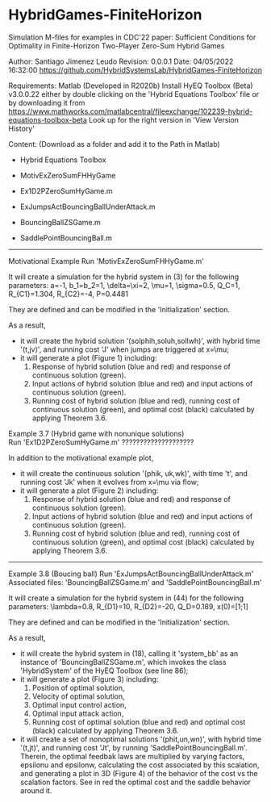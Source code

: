 # HybridGames-FiniteHorizon
Simulation M-files for examples in CDC'22 paper:  Sufficient Conditions for 
Optimality in Finite-Horizon Two-Player Zero-Sum Hybrid Games

Author: Santiago Jimenez Leudo
Revision: 0.0.0.1 Date: 04/05/2022 16:32:00
https://github.com/HybridSystemsLab/HybridGames-FiniteHorizon

Requirements: Matlab (Developed in R2020b)
Install HyEQ Toolbox (Beta) v3.0.0.22 either by double clicking 
on the 'Hybrid Equations Toolbox' file or by downloading it from 
https://www.mathworks.com/matlabcentral/fileexchange/102239-hybrid-equations-toolbox-beta
Look up for the right version in 'View Version History'

Content: (Download as a folder and add it to the Path in Matlab)
  - Hybrid Equations Toolbox
  - MotivExZeroSumFHHyGame


  - Ex1D2PZeroSumHyGame.m
  - ExJumpsActBouncingBallUnderAttack.m
  - BouncingBallZSGame.m
  - SaddlePointBouncingBall.m

----------------------------------------------------------------------------
Motivational Example
Run 'MotivExZeroSumFHHyGame.m'

It will create a simulation for the hybrid system in (3) for the following 
parameters:
  a=-1,
  b_1=b_2=1,
  \delta=\xi=2,
  \mu=1,
  \sigma=0.5,
  Q_C=1,
  R_{C1}=1.304,
  R_{C2}=-4,
  P=0.4481
  
They are defined and can be modified in the 'Initialization' section.  
  
As a result, 
  - it will create the hybrid solution '(solphih,soluh,sollwh)', with hybrid 
    time '(t,jv)', and running cost 'J' when jumps are triggered at x=\mu;
  - it will generate a plot (Figure 1) including:
      1. Response of hybrid solution (blue and red) and response of continuous 
          solution (green).
      2. Input actions of hybrid solution (blue and red) and input actions of 
          continuous solution (green).
      3. Running cost of hybrid solution (blue and red), running cost of 
          continuous solution (green), and optimal cost (black) calculated by 
          applying Theorem 3.6.
    
Example 3.7 (Hybrid game with nonunique solutions)    
Run 'Ex1D2PZeroSumHyGame.m'                        ????????????????????
    
In addition to the motivational example plot, 
    
  - it will create the continuous solution '(phik, uk,wk)', with time 't', 
    and running cost 'Jk' when it evolves from x=\mu via flow;
  - it will generate a plot (Figure 2) including:
      1. Response of hybrid solution (blue and red) and response of continuous 
          solution (green).
      2. Input actions of hybrid solution (blue and red) and input actions of 
          continuous solution (green).
      3. Running cost of hybrid solution (blue and red), running cost of 
          continuous solution (green), and optimal cost (black) calculated by 
          applying Theorem 3.6.
          
----------------------------------------------------------------------------
Example 3.8 (Boucing ball)
Run 'ExJumpsActBouncingBallUnderAttack.m'
Associated files: 'BouncingBallZSGame.m' and 'SaddlePointBouncingBall.m'

It will create a simulation for the hybrid system in (44) for the following 
parameters:
  \lambda=0.8,
  R_{D1}=10,
  R_{D2}=-20,
  Q_D=0.189,
  x(0)=[1;1]
  
They are defined and can be modified in the 'Initialization' section.  
  
As a result, 
  - it will create the hybrid system in (18), calling it 'system_bb' as an
    instance of 'BouncingBallZSGame.m', which invokes the class 'HybridSystem'
    of the HyEQ Toolbox (see line 86); 
  - it will generate a plot (Figure 3) including:
      1. Position of optimal solution,
      2. Velocity of optimal solution,
      3. Optimal input control action,
      4. Optimal input attack action,
      3. Running cost of optimal solution (blue and red) and optimal cost (black)
        calculated by applying Theorem 3.6.
  - it will create a set of nonoptimal solutions '(phit,un,wn)', with hybrid 
    time '(t,jt)', and running cost 'Jt', by running 'SaddlePointBouncingBall.m'.
    Therein, the optimal feedbak laws are multiplied by varying factors,
    epsilonu and epsilonw, calculating the cost associated by this scalation,
    and generating a plot in 3D (Figure 4) of the behavior of the cost vs the scalation factors.
    See in red the optimal cost and the saddle behavior around it.
